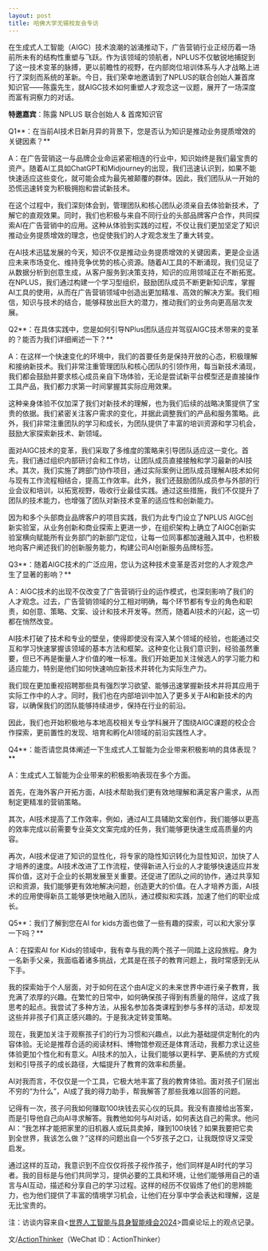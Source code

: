 ```yaml
---
layout: post
title: 哈佛大学无锡校友会专访
---
```


在生成式人工智能（AIGC）技术浪潮的汹涌推动下，广告营销行业正经历着一场前所未有的结构性重塑与飞跃。作为该领域的领航者，NPLUS不仅敏锐地捕捉到了这一技术变革的脉搏，更以前瞻性的视野，在内部岗位培训体系与人才战略上进行了深刻而系统的革新。今日，我们荣幸地邀请到了NPLUS的联合创始人兼首席知识官——陈露先生，就AIGC技术如何重塑人才观念这一议题，展开了一场深度而富有洞察力的对话。
 

**特邀嘉宾**：陈露 NPLUS 联合创始人 & 首席知识官


Q1**：在当前AI技术日新月异的背景下，您是否认为知识是推动业务提质增效的关键因素？**

A：在广告营销这一与品牌企业命运紧密相连的行业中，知识始终是我们最宝贵的资产。随着AI工具如ChatGPT和Midjourney的出现，我们迅速认识到，如果不能快速适应这些变化，就可能会成为最先被颠覆的群体。因此，我们团队从一开始的恐慌迅速转变为积极拥抱和尝试新技术。


在这个过程中，我们深刻体会到，管理团队和核心团队必须亲自去体验新技术，了解它的直观效果。同时，我们也积极与来自不同行业的头部品牌客户合作，共同探索AI在广告营销中的应用。这种从体验到实践的过程，不仅让我们更加坚定了知识推动业务提质增效的理念，也促使我们的人才观念发生了重大转变。

在AI技术迅猛发展的今天，知识不仅是推动业务提质增效的关键因素，更是企业适应未来市场变化、维持竞争优势的核心资源。随着AI工具的不断涌现，我们见证了从数据分析到创意生成，从客户服务到决策支持，知识的应用领域正在不断拓宽。在NPLUS，我们通过构建一个学习型组织，鼓励团队成员不断更新知识库，掌握AI工具的使用，从而在广告营销领域中创造出更加精准、高效的解决方案。我们相信，知识与技术的结合，能够释放出巨大的潜力，推动我们的业务向更高层次发展。


Q2**：在具体实践中，您是如何引导NPlus团队适应并驾驭AIGC技术带来的变革的？能否为我们详细阐述一下？**

A：在这样一个快速变化的环境中，我们的首要任务是保持开放的心态，积极理解和接纳新技术。我们非常注重管理团队和核心团队的引领作用，每当新技术涌现，我们都会鼓励并要求核心成员亲自下场体验，无论是尝试新平台模型还是直接操作工具产品，我们都力求第一时间掌握其实际应用效果。

这种亲身体验不仅加深了我们对新技术的理解，也为我们后续的战略决策提供了宝贵的依据。我们紧密关注客户需求的变化，并据此调整我们的产品和服务策略。此外，我们非常注重团队的学习和成长，为团队提供了丰富的培训资源和学习机会，鼓励大家探索新技术、新领域。

面对AIGC技术的变革，我们采取了多维度的策略来引导团队适应这一变化。首先，我们通过组织内部研讨会和工作坊，让团队成员直接接触和学习最新的AI技术。其次，我们实施了跨部门协作项目，通过实际案例让团队成员理解AI技术如何与现有工作流程相结合，提高工作效率。此外，我们还鼓励团队成员参与外部的行业会议和培训，以拓宽视野，吸收行业最佳实践。通过这些措施，我们不仅提升了团队的技术能力，也增强了团队对新技术变革的适应性和创新能力。

因为和多个头部商业品牌客户的项目实践，我们为此专门设立了NPLUS AIGC创新实验室，从业务创新和商业探索上更进一步，在组织架构上确立了AIGC创新实验室横向赋能所有业务部门的新部门定位，让每一位同事都加速融入其中，也积极地向客户阐述我们的创新服务能力，构建公司AI创新服务品牌标签。

Q3**：随着AIGC技术的广泛应用，您认为这种技术变革是否对您的人才观念产生了显著的影响？**

A：AIGC技术的出现不仅改变了广告营销行业的运作模式，也深刻影响了我们的人才观念。过去，广告营销领域的分工相对明确，每个环节都有专业的角色和职责，如创意、策略、文案、设计和技术开发等。然而，随着AI技术的兴起，这一切都在悄然改变。

AI技术打破了技术和专业的壁垒，使得即使没有深入某个领域的经验，也能通过交互和学习快速掌握该领域的基本方法和框架。这种变化让我们意识到，经验虽然重要，但已不再是衡量人才价值的唯一标准。我们开始更加关注候选人的学习能力和适应能力，特别是他们如何快速响应新技术并转化为实际生产力。

我们现在更加重视招聘那些具有强烈学习欲望、能够迅速掌握新技术并将其应用于实际工作中的人才。同时，我们也在内部培训中加入了更多关于AI和新技术的内容，以确保我们的团队能够持续进步，保持在行业的前沿。

因此，我们也开始积极地与本地高校相关专业学科展开了围绕AIGC课题的校企合作探索，更前置性的发现、培育和孵化AI领域的前沿实践性人才。


Q4**：能否请您具体阐述一下生成式人工智能为企业带来积极影响的具体表现？**

A：生成式人工智能为企业带来的积极影响表现在多个方面。

首先，在海外客户开拓方面，AI技术帮助我们更有效地理解和满足客户需求，从而制定更精准的营销策略。

其次，AI技术提高了工作效率，例如，通过AI工具辅助文案创作，我们能够以更高的效率完成以前需要专业英文文案完成的任务，我们能够更快速生成高质量的内容。

再次，AI技术促进了知识的显性化，将专家的隐性知识转化为显性知识，加快了人才培养的速度。AI技术改进了工作流程，使得新进入行业的人才能够快速适应并发挥价值，这对于企业的长期发展至关重要。还促进了团队之间的协作，通过共享知识和资源，我们能够更有效地解决问题，创造更大的价值。在人才培养方面，AI技术的应用使得新员工能够更快地融入团队，通过模拟和实践，加速了他们的职业成长。


Q5**：我们了解到您在AI for kids方面也做了一些有趣的探索，可以和大家分享一下吗？**

A：在探索AI for Kids的领域中，我有幸与我的两个孩子一同踏上这段旅程。身为一名新手父亲，我面临着诸多挑战，尤其是在孩子的教育问题上，我时常感到无从下手。

我的探索始于个人层面，对于如何在这个由AI定义的未来世界中进行亲子教育，我充满了浓厚的兴趣。在繁忙的日常中，如何确保孩子得到有质量的陪伴，这成了我思考的起点。我尝试了多种方法，从报名参加各类课程到参与多样的活动，却发现这些并非孩子们真正感兴趣的。于是我决定转变策略。 

现在，我更加关注于观察孩子们的行为习惯和兴趣点，以此为基础提供定制化的内容体验。无论是推荐合适的阅读材料、博物馆参观还是体育活动，我都力求让这些体验更加个性化和有意义。AI技术的加入，让我们能够以更科学、更系统的方式规划和引导孩子的成长路径，大幅提升了教育的效率和质量。

AI对我而言，不仅仅是一个工具，它极大地丰富了我的教育体验。面对孩子们层出不穷的“为什么”，AI成了我的得力助手，帮我解答了那些我难以回答的问题。

记得有一次，孩子问我如何赚取100块钱去买心仪的玩具。我没有直接给出答案，而是引导他自己向AI寻求解答。我教他如何与AI对话，如何表达自己的需求。他问AI：“我怎样才能把家里的旧机器人或玩具卖掉，赚到100块钱？如果我要把它卖到全世界，我该怎么做？”这样的问题出自一个5岁孩子之口，让我既惊讶又深受启发。

通过这样的互动，我意识到不应仅仅将孩子视作孩子，他们同样是AI时代的学习者。我的目标是与他们共同学习，提供必要的工具和环境，让他们能够用自己的语言与AI互动，描述和分享自己的学习过程。这样的经历不仅锻炼了他们的思辨能力，也为他们提供了丰富的情境学习机会，让他们在分享中学会表达和理解，这是无比宝贵的。

注：访谈内容来自<[世界人工智能与具身智能峰会2024](https://mp.weixin.qq.com/s/ydvDzP4gs6cHnM4X9lAEoA)>圆桌论坛上的观点记录。


文/[ActionThinker](https://actionthinker.com/)（WeChat ID：ActionThinker）

